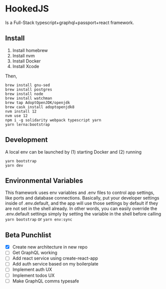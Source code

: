 # HookedJS

Is a Full-Stack typescript+graphql+passport+react framework.

## Install

1. Install homebrew
2. Install nvm
3. Install Docker
4. Install Xcode

Then, 

```
brew install gnu-sed
brew install postgres
brew install node
brew install watchman
brew tap AdoptOpenJDK/openjdk
brew cask install adoptopenjdk8
nvm install 12
nvm use 12
npm i -g solidarity webpack typescript yarn
yarn lerna:bootstrap
```

## Development

A local env can be launched by (1) starting Docker and (2) running 

```
yarn bootstrap
yarn dev
```

## Environmental Variables

This framework uses env variables and .env files to control app settings, 
like ports and database connections. Basically, put your developer settings
inside of .env.default, and the app will use those settings by default if
they are not set in the shell already. In other words, you can easily 
override the .env.default settings simply by setting the variable in the 
shell before calling `yarn bootstrap` or `yarn env:sync`


## Beta Punchlist

- [x] Create new architecture in new repo
- [ ] Get GraphQL working
- [ ] Add react service using create-react-app
- [ ] Add auth service based on my boilerplate
- [ ] Implement auth UX
- [ ] Implement todos UX
- [ ] Make GraphQL comms typesafe
